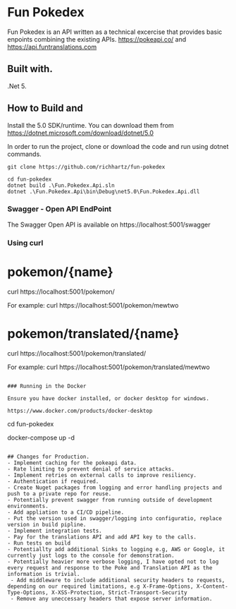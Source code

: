 # Fun Pokedex

Fun Pokedex is an API written as a technical excercise that provides basic enpoints combining the existing APIs. https://pokeapi.co/ and https://api.funtranslations.com

## Built with.
.Net 5.

## How to Build and
Install the 5.0 SDK/runtime. You can download them from https://dotnet.microsoft.com/download/dotnet/5.0 

In order to run the project, clone or download the code and run using dotnet commands.

```
git clone https://github.com/richhartz/fun-pokedex

cd fun-pokedex
dotnet build .\Fun.Pokedex.Api.sln
dotnet .\Fun.Pokedex.Api\bin\Debug\net5.0\Fun.Pokedex.Api.dll
```

### Swagger - Open API EndPoint

The Swagger Open API is available on https://localhost:5001/swagger 

### Using curl
# pokemon/{name}
curl https://localhost:5001/pokemon/<name>

For example:
    curl https://localhost:5001/pokemon/mewtwo

# pokemon/translated/{name}
curl https://localhost:5001/pokemon/translated/<name>

For example:
    curl https://localhost:5001/pokemon/translated/mewtwo
```

### Running in the Docker

Ensure you have docker installed, or docker desktop for windows.

https://www.docker.com/products/docker-desktop

```
cd fun-pokedex

docker-compose up -d

```

## Changes for Production.
- Implement caching for the pokeapi data.
- Rate limiting to prevent denial of service attacks.
- Implement retries on external calls to improve resiliency. 
- Authentication if required.
- Create Nuget packages from logging and error handling projects and push to a private repo for reuse.
- Potentially prevent swagger from running outside of development environments.
- Add appliation to a CI/CD pipeline.
- Put the version used in swagger/logging into configuratio, replace version in build pipline.
- Implement integration tests.
- Pay for the translations API and add API key to the calls.
- Run tests on build
- Potentiallty add additional Sinks to logging e.g, AWS or Google, it currently just logs to the console for demonstration.
- Potentially heavier more verbose logging, I have opted not to log every request and response to the Poke and Translation API as the information is trivial.
 - Add middleware to include additional security headers to requests, depending on our required limitations, e.g X-Frame-Options, X-Content-Type-Options, X-XSS-Protection, Strict-Transport-Security
 - Remove any uneccessary headers that expose server information.


